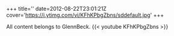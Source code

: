 +++
title=''
date=2012-08-22T23:01:21Z
cover='https://i.ytimg.com/vi/KFhKPbgZbns/sddefault.jpg'
+++

All content belongs to GlennBeck.
{{< youtube KFhKPbgZbns >}}
